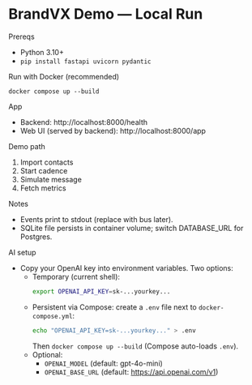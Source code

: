 # BrandVX Demo — Local Run

Prereqs
- Python 3.10+
- `pip install fastapi uvicorn pydantic`

Run with Docker (recommended)
```
docker compose up --build
```

App
- Backend: http://localhost:8000/health
- Web UI (served by backend): http://localhost:8000/app

Demo path
1) Import contacts
2) Start cadence
3) Simulate message
4) Fetch metrics

Notes
- Events print to stdout (replace with bus later).
- SQLite file persists in container volume; switch DATABASE_URL for Postgres.

AI setup
- Copy your OpenAI key into environment variables. Two options:
  - Temporary (current shell):
    ```bash
    export OPENAI_API_KEY=sk-...yourkey...
    ```
  - Persistent via Compose: create a `.env` file next to `docker-compose.yml`:
    ```bash
    echo "OPENAI_API_KEY=sk-...yourkey..." > .env
    ```
    Then `docker compose up --build` (Compose auto-loads `.env`).
  - Optional:
    - `OPENAI_MODEL` (default: gpt-4o-mini)
    - `OPENAI_BASE_URL` (default: https://api.openai.com/v1)




